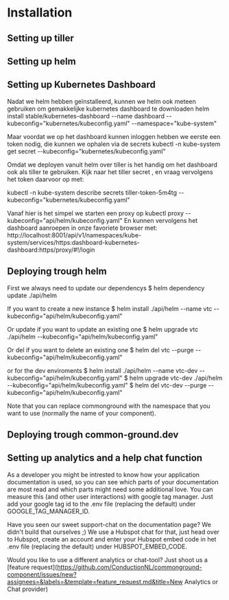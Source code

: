 # Installation

## Setting up tiller

## Setting up helm

## Setting up Kubernetes Dashboard
Nadat we helm hebben geïnstalleerd, kunnen we helm ook meteen gebruiken om gemakkelijke kubernetes dashboard te downloaden
helm install stable/kubernetes-dashboard --name dashboard --kubeconfig="kubernetes/kubeconfig.yaml" --namespace="kube-system"

Maar voordat we op het dashboard kunnen inloggen hebben we eerste een token nodig, die kunnen we ophalen via de secrets 
kubectl -n kube-system get secret  --kubeconfig="kubernetes/kubeconfig.yaml"

Omdat we deployen vanuit helm over tiller is het handig om het dashboard ook als tiller te gebruiken. Kijk naar het tiller secret <tiller-token-XXXXX>, en vraag vervolgens het token daarvoor op met:

kubectl -n kube-system describe secrets tiller-token-5m4tg  --kubeconfig="kubernetes/kubeconfig.yaml"

Vanaf hier is het simpel we starten een proxy op
kubectl proxy --kubeconfig="api/helm/kubeconfig.yaml"
En kunnen vervolgens het dashboard aanroepen in onze favoriete browser met:
http://localhost:8001/api/v1/namespaces/kube-system/services/https:dashboard-kubernetes-dashboard:https/proxy/#!/login

## Deploying trough helm
First we always need to update our dependencys
$ helm dependency update ./api/helm

If you want to create a new instance
$ helm install ./api/helm --name vtc --kubeconfig="api/helm/kubeconfig.yaml"

Or update if you want to update an existing one
$ helm upgrade vtc  ./api/helm --kubeconfig="api/helm/kubeconfig.yaml" 

Or del if you want to delete an existing  one
$ helm del vtc  --purge --kubeconfig="api/helm/kubeconfig.yaml" 

or for the dev enviroments
$ helm install ./api/helm --name vtc-dev --kubeconfig="api/helm/kubeconfig.yaml"
$ helm upgrade vtc-dev  ./api/helm --kubeconfig="api/helm/kubeconfig.yaml" 
$ helm del vtc-dev  --purge --kubeconfig="api/helm/kubeconfig.yaml" 

Note that you can replace commonground with the namespace that you want to use (normally the name of your component).


## Deploying trough common-ground.dev


## Setting up analytics and a help chat function
As a developer you might be intrested to know how your application documentation is used, so you can see which parts of your documentation are most read and which parts might need some additional love. You can measure this (and other user interactions) with google tag manager. Just add your google tag id to the .env file (replacing the default) under GOOGLE_TAG_MANAGER_ID. 

Have you seen our sweet support-chat on the documentation page? We didn't build that ourselves ;) We use a Hubspot chat for that, just head over to Hubspot, create an account and enter your Hubspot embed code in het .env file (replacing the default) under HUBSPOT_EMBED_CODE.

Would you like to use a different analytics or chat-tool? Just shoot us a [feature request](https://github.com/ConductionNL/commonground-component/issues/new?assignees=&labels=&template=feature_request.md&title=New Analytics or Chat provider)  
